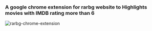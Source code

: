 ### A google chrome extension for rarbg website to Highlights movies with IMDB rating more than 6

![rarbg-chrome-extension](https://user-images.githubusercontent.com/17667263/48673411-17e76680-eb67-11e8-86d3-d3f13dae3b83.png)
